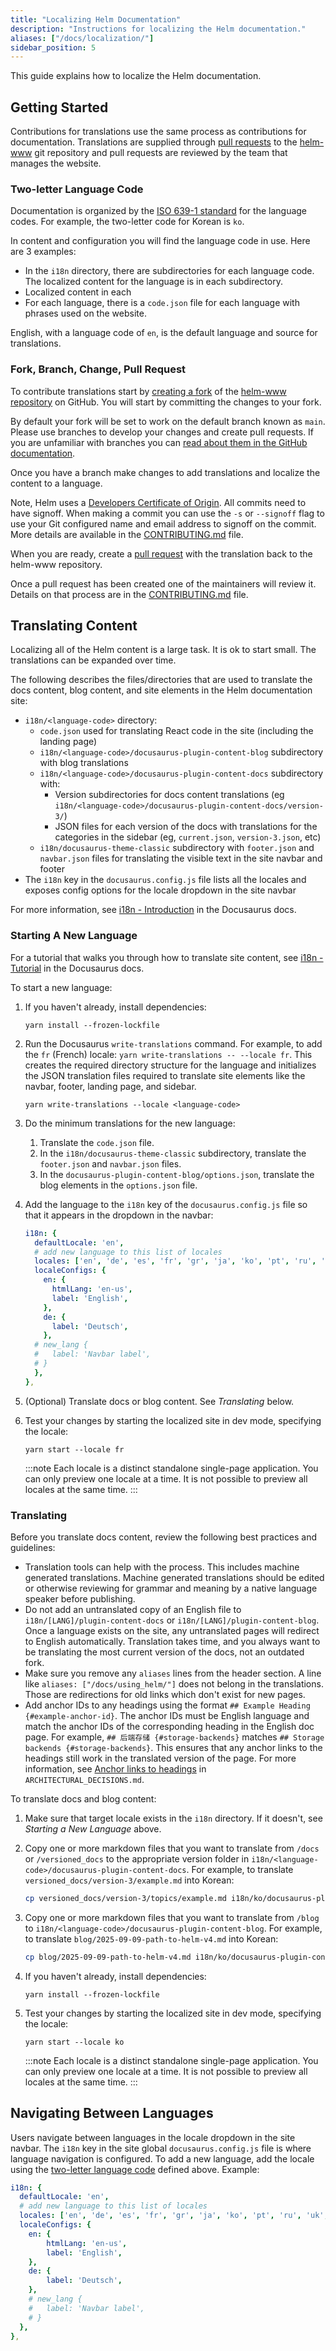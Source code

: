 ```yaml
---
title: "Localizing Helm Documentation"
description: "Instructions for localizing the Helm documentation."
aliases: ["/docs/localization/"]
sidebar_position: 5
---
```


This guide explains how to localize the Helm documentation.

## Getting Started

Contributions for translations use the same process as contributions for
documentation. Translations are supplied through [pull
requests](https://help.github.com/en/github/collaborating-with-issues-and-pull-requests/about-pull-requests)
to the [helm-www](https://github.com/helm/helm-www) git repository and pull
requests are reviewed by the team that manages the website.

### Two-letter Language Code

Documentation is organized by the [ISO 639-1
standard](https://www.loc.gov/standards/iso639-2/php/code_list.php) for the
language codes. For example, the two-letter code for Korean is `ko`.

In content and configuration you will find the language code in use. Here are 3
examples:

- In the `i18n` directory, there are subdirectories for each language code. The
  localized content for the language is in each subdirectory.
- Localized content in each 
- For each language, there is a `code.json` file for each language with
  phrases used on the website.   

English, with a language code of `en`, is the default language and source for
translations.

### Fork, Branch, Change, Pull Request

To contribute translations start by [creating a
fork](https://help.github.com/en/github/getting-started-with-github/fork-a-repo)
of the [helm-www repository](https://github.com/helm/helm-www) on GitHub. You
will start by committing the changes to your fork.

By default your fork will be set to work on the default branch known as `main`.
Please use branches to develop your changes and create pull requests. If you are
unfamiliar with branches you can [read about them in the GitHub
documentation](https://help.github.com/en/github/collaborating-with-issues-and-pull-requests/about-branches).

Once you have a branch make changes to add translations and localize the content
to a language.

Note, Helm uses a [Developers Certificate of
Origin](https://developercertificate.org/). All commits need to have signoff.
When making a commit you can use the `-s` or `--signoff` flag to use your Git
configured name and email address to signoff on the commit. More details are
available in the
[CONTRIBUTING.md](https://github.com/helm/helm-www/blob/main/CONTRIBUTING.md#sign-your-work)
file.

When you are ready, create a [pull
request](https://help.github.com/en/github/collaborating-with-issues-and-pull-requests/about-pull-requests)
with the translation back to the helm-www repository.

Once a pull request has been created one of the maintainers will review it.
Details on that process are in the
[CONTRIBUTING.md](https://github.com/helm/helm-www/blob/main/CONTRIBUTING.md)
file.

## Translating Content

Localizing all of the Helm content is a large task. It is ok to start small. The
translations can be expanded over time.

The following describes the files/directories that are used to translate the docs content, blog content, and site elements in the Helm documentation site:

- `i18n/<language-code>` directory:
  - `code.json` used for translating React code in the site (including the landing page)
  - `i18n/<language-code>/docusaurus-plugin-content-blog` subdirectory with blog translations
  - `i18n/<language-code>/docusaurus-plugin-content-docs` subdirectory with:
     - Version subdirectories for docs content translations (eg `i18n/<language-code>/docusaurus-plugin-content-docs/version-3/`)
     - JSON files for each version of the docs with translations for the categories in the sidebar (eg, `current.json`, `version-3.json`, etc)
  - `i18n/docusaurus-theme-classic` subdirectory with `footer.json` and `navbar.json` files for translating the visible text in the site navbar and footer
- The `i18n` key in the `docusaurus.config.js` file lists all the locales and exposes config options for the locale dropdown in the site navbar

For more information, see [i18n - Introduction](https://docusaurus.io/docs/i18n/introduction) in the Docusaurus docs.

### Starting A New Language

For a tutorial that walks you through how to translate site content, see [i18n - Tutorial](https://docusaurus.io/docs/i18n/tutorial) in the Docusaurus docs.

To start a new language:

1. If you haven't already, install dependencies:

   ```
   yarn install --frozen-lockfile
   ```

1. Run the Docusaurus `write-translations` command. For example, to add the `fr` (French) locale: `yarn write-translations -- --locale fr`. This creates the required directory structure for the language and initializes the JSON translation files required to translate site elements like the navbar, footer, landing page, and sidebar.

    ```
    yarn write-translations --locale <language-code>
    ```

1. Do the minimum translations for the new language:
   1. Translate the `code.json` file.
   1. In the `i18n/docusaurus-theme-classic` subdirectory, translate the `footer.json` and `navbar.json` files.
   1. In the `docusaurus-plugin-content-blog/options.json`, translate the blog elements in the `options.json` file.
1. Add the language to the `i18n` key of the `docusaurus.config.js` file so that it appears in the dropdown in the navbar:
    ```yaml
    i18n: {
      defaultLocale: 'en',
      # add new language to this list of locales
      locales: ['en', 'de', 'es', 'fr', 'gr', 'ja', 'ko', 'pt', 'ru', 'uk', 'zh'],
      localeConfigs: {
        en: {
          htmlLang: 'en-us',
          label: 'English',
        },
        de: {
          label: 'Deutsch',
        },
      # new_lang {
      #   label: 'Navbar label',
      # }
      },
    },
    ```
1. (Optional) Translate docs or blog content. See _Translating_ below.
1. Test your changes by starting the localized site in dev mode, specifying the locale:

   ```
   yarn start --locale fr
   ```
   :::note
   Each locale is a distinct standalone single-page application. You can only preview one locale at a time. It is not possible to preview all locales at the same time.
   :::

### Translating

Before you translate docs content, review the following best practices and guidelines:
* Translation tools can help with the process. This includes machine
generated translations. Machine generated translations should be edited or
otherwise reviewing for grammar and meaning by a native language speaker before
publishing.
* Do not add an untranslated copy of an English file to `i18n/[LANG]/plugin-content-docs` or `i18n/[LANG]/plugin-content-blog`.
Once a language exists on the site, any untranslated pages will redirect to
English automatically. Translation takes time, and you always want to be
translating the most current version of the docs, not an outdated fork.
* Make sure you remove any `aliases` lines from the header section. A line like
`aliases: ["/docs/using_helm/"]` does not belong in the translations. Those
are redirections for old links which don't exist for new pages.
* Add anchor IDs to any headings using the format `## Example Heading {#example-anchor-id}`. The anchor IDs must be English language and match the anchor IDs of the corresponding heading in the English doc page. For example, `## 后端存储 {#storage-backends}` matches `## Storage backends {#storage-backends}`. This ensures that any anchor links to the headings still work in the translated version of the page. For more information, see [Anchor links to headings](https://github.com/helm/helm-www/blob/main/ARCHITECTURAL_DECISIONS.md#anchor-links-to-headings) in `ARCHITECTURAL_DECISIONS.md`.

To translate docs and blog content:
1. Make sure that target locale exists in the `i18n` directory. If it doesn't, see _Starting a New Language_ above.
1. Copy one or more markdown files that you want to translate from `/docs` or `/versioned_docs` to the appropriate version folder in `i18n/<language-code>/docusaurus-plugin-content-docs`.
     For example, to translate `versioned_docs/version-3/example.md` into Korean:
     ```sh
     cp versioned_docs/version-3/topics/example.md i18n/ko/docusaurus-plugin-content-docs/version-3/topics/example.md
     ```
1. Copy one or more markdown files that you want to translate from `/blog` to `i18n/<language-code>/docusaurus-plugin-content-blog`.
    For example, to translate `blog/2025-09-09-path-to-helm-v4.md` into Korean:
     ```sh
     cp blog/2025-09-09-path-to-helm-v4.md i18n/ko/docusaurus-plugin-content-blog/2025-09-09-path-to-helm-v4.md
     ```
1. If you haven't already, install dependencies:

   ```
   yarn install --frozen-lockfile
   ```

1. Test your changes by starting the localized site in dev mode, specifying the locale:

   ```
   yarn start --locale ko
   ```
   :::note
   Each locale is a distinct standalone single-page application. You can only preview one locale at a time. It is not possible to preview all locales at the same time.
   :::

## Navigating Between Languages

Users navigate between languages in the locale dropdown in the site navbar.
The `i18n` key in the site global `docusaurus.config.js` file is where language navigation is configured.
To add a new language, add the locale using the [two-letter
language code](./localization/#two-letter-language-code) defined above. Example:

```yaml
i18n: {
  defaultLocale: 'en',
  # add new language to this list of locales
  locales: ['en', 'de', 'es', 'fr', 'gr', 'ja', 'ko', 'pt', 'ru', 'uk', 'zh'],
  localeConfigs: {
    en: {
        htmlLang: 'en-us',
        label: 'English',
    },
    de: {
        label: 'Deutsch',
    },
    # new_lang {
    #   label: 'Navbar label',
    # }
  },
},
```
